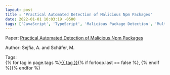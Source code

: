 ```yaml
---
layout: post
title : 'Practical Automated Detection of Malicious Npm Packages'
date: 2022-01-01 10:03:19 -0500
tags: ['JavaScript', 'TypeScript', 'Malicious Package Detection', 'Multiple', 'Abstract Syntax Tree (AST)']
---
```

Paper: [Practical Automated Detection of Malicious Npm Packages](https://dl-acm-org.proxy.library.nd.edu/doi/pdf/10.1145/3510003.3510104)

Author: Sejfia, A. and Schäfer, M.




 Tags:  
        <span>{% for tag in page.tags %}<a href="/tags/#{{ tag | slugify }}">{{ tag }}</a>{% if forloop.last == false %}, {% endif %}{% endfor %}</span>
